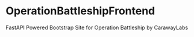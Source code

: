 # OperationBattleshipFrontend
FastAPI Powered Bootstrap Site for Operation Battleship by CarawayLabs
